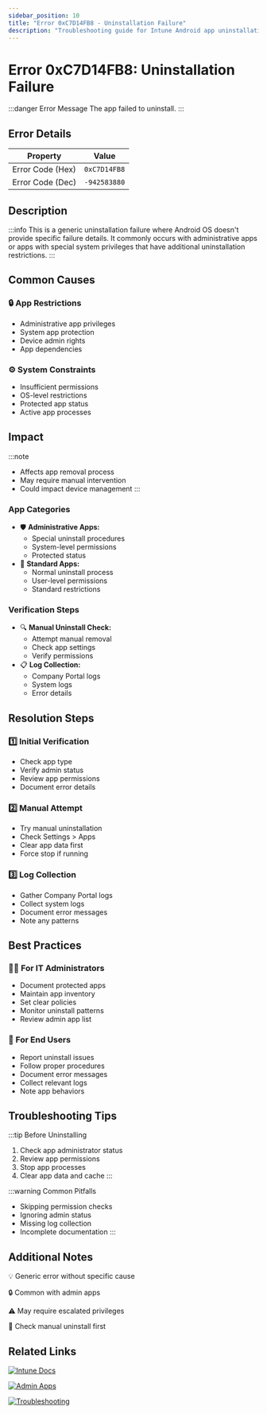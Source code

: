 ```yaml
---
sidebar_position: 10
title: "Error 0xC7D14FB8 - Uninstallation Failure"
description: "Troubleshooting guide for Intune Android app uninstallation error 0xC7D14FB8"
---
```


# Error 0xC7D14FB8: Uninstallation Failure

:::danger Error Message
The app failed to uninstall.
:::

## Error Details

<div class="error-details">

| Property | Value |
|----------|-------|
| Error Code (Hex) | `0xC7D14FB8` |
| Error Code (Dec) | `-942583880` |

</div>

## Description

:::info
This is a generic uninstallation failure where Android OS doesn't provide specific failure details. It commonly occurs with administrative apps or apps with special system privileges that have additional uninstallation restrictions.
:::

## Common Causes

<div class="card-container">
<div class="cause-card">

### 🔒 App Restrictions
- Administrative app privileges
- System app protection
- Device admin rights
- App dependencies

</div>
<div class="cause-card">

### ⚙️ System Constraints
- Insufficient permissions
- OS-level restrictions
- Protected app status
- Active app processes

</div>
</div>

## Impact

:::note
- Affects app removal process
- May require manual intervention
- Could impact device management
:::

### App Categories
- 🛡️ **Administrative Apps:**
  - Special uninstall procedures
  - System-level permissions
  - Protected status
- 📱 **Standard Apps:**
  - Normal uninstall process
  - User-level permissions
  - Standard restrictions

### Verification Steps
- 🔍 **Manual Uninstall Check:**
  - Attempt manual removal
  - Check app settings
  - Verify permissions
- 📋 **Log Collection:**
  - Company Portal logs
  - System logs
  - Error details

## Resolution Steps

<div class="steps-container">

### 1️⃣ Initial Verification
- Check app type
- Verify admin status
- Review app permissions
- Document error details

### 2️⃣ Manual Attempt
- Try manual uninstallation
- Check Settings > Apps
- Clear app data first
- Force stop if running

### 3️⃣ Log Collection
- Gather Company Portal logs
- Collect system logs
- Document error messages
- Note any patterns

</div>

## Best Practices

<div class="card-container">
<div class="practice-card">

### 👨‍💻 For IT Administrators
- Document protected apps
- Maintain app inventory
- Set clear policies
- Monitor uninstall patterns
- Review admin app list

</div>
<div class="practice-card">

### 👤 For End Users
- Report uninstall issues
- Follow proper procedures
- Document error messages
- Collect relevant logs
- Note app behaviors

</div>
</div>

## Troubleshooting Tips

:::tip Before Uninstalling
1. Check app administrator status
2. Review app permissions
3. Stop app processes
4. Clear app data and cache
:::

:::warning Common Pitfalls
- Skipping permission checks
- Ignoring admin status
- Missing log collection
- Incomplete documentation
:::

## Additional Notes

<div class="notes-container">

💡 Generic error without specific cause

🔒 Common with admin apps

⚠️ May require escalated privileges

📱 Check manual uninstall first

</div>

## Related Links

<div class="links-container">

[![Intune Docs](https://img.shields.io/badge/Intune-App_Management-0078D4?style=for-the-badge&logo=microsoft)](https://docs.microsoft.com/en-us/mem/intune/apps/apps-deployment)

[![Admin Apps](https://img.shields.io/badge/Android-Device_Admin-green?style=for-the-badge&logo=android)](https://docs.microsoft.com/en-us/mem/intune/apps/app-management)

[![Troubleshooting](https://img.shields.io/badge/Intune-App_Removal-red?style=for-the-badge&logo=microsoft)](https://docs.microsoft.com/en-us/mem/intune/apps/troubleshoot-app-install)

</div> 